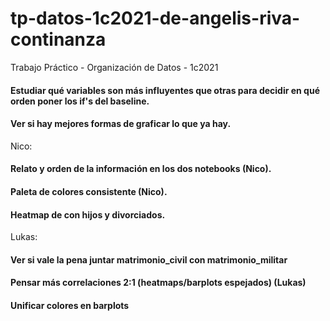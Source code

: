 # tp-datos-1c2021-de-angelis-riva-continanza

Trabajo Práctico - Organización de Datos - 1c2021

#### Estudiar qué variables son más influyentes que otras para decidir en qué orden poner los if's del baseline.
#### Ver si hay mejores formas de graficar lo que ya hay.

Nico:
#### Relato y orden de la información en los dos notebooks (Nico).
#### Paleta de colores consistente (Nico).
#### Heatmap de con hijos y divorciados.

Lukas:
#### Ver si vale la pena juntar matrimonio_civil con matrimonio_militar
#### Pensar más correlaciones 2:1 (heatmaps/barplots espejados) (Lukas)
#### Unificar colores en barplots